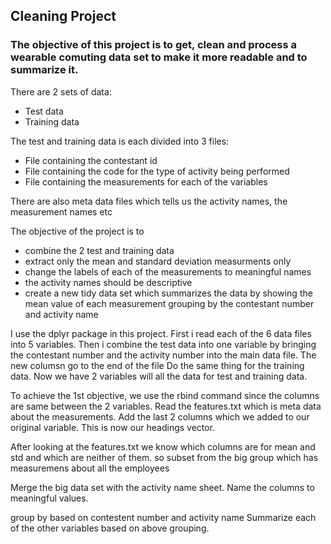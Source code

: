 ## Cleaning Project
### The objective of this project is to get, clean and process a wearable comuting data set to make it more readable and to summarize it.

There are 2 sets of data:
- Test data
- Training data

The test and training data is each divided into 3 files:
- File containing the contestant id
- File containing the code for the type of activity being performed
- File containing the measurements for each of the variables

There are also meta data files which tells us the activity names, the measurement names etc

The objective of the project is to 
- combine the 2 test and training data
- extract only the mean and standard deviation measurments only
- change the labels of each of the measurements to meaningful names
- the activity names should be descriptive
- create a new tidy data set which summarizes the data by showing the mean value of each measurement grouping by the contestant number and activity name

I use the dplyr package in this project.
First i read each of the 6 data files into 5 variables.
Then i combine the test data into one variable by bringing the contestant number and the activity number into the main data file. The new columsn go to the end of the file
Do the same thing for the training data.
Now we have 2 variables will all the data for test and training data.

To achieve the 1st objective, we use the rbind command since the columns are same between the 2 variables.
Read the features.txt which is meta data about the measurements. Add the last 2 columns which we added to our original variable.
This is now our headings vector.

After looking at the features.txt we know which columns are for mean and std and which are neither of them.
so subset from the big group which has measuremens about all the employees

Merge the big data set with the activity name sheet.
Name the columns to meaningful values.

group by based on contestent number and activity name
Summarize each of the other variables based on above grouping.
